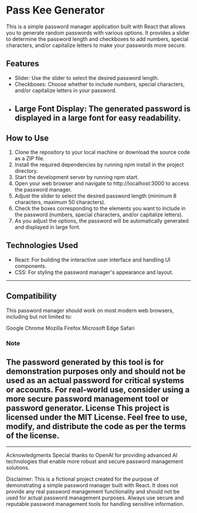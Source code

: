 # Pass Kee Generator

This is a simple password manager application built with React that allows you to generate random passwords with various options. It provides a slider to determine the password length and checkboxes to add numbers, special characters, and/or capitalize letters to make your passwords more secure.

## Features
* Slider: Use the slider to select the desired password length.
* Checkboxes: Choose whether to include numbers, special characters, and/or capitalize letters in your password.
* Large Font Display: The generated password is displayed in a large font for easy readability.
  ---

## How to Use
1. Clone the repository to your local machine or download the source code as a ZIP file.
2. Install the required dependencies by running npm install in the project directory.
3. Start the development server by running npm start.
4. Open your web browser and navigate to http://localhost:3000 to access the password manager.
5. Adjust the slider to select the desired password length (minimum 8 characters, maximum 50 characters).
6. Check the boxes corresponding to the elements you want to include in the password (numbers, special characters, and/or capitalize letters).
7. As you adjust the options, the password will be automatically generated and displayed in large font.
## Technologies Used
* React: For building the interactive user interface and handling UI components.
* CSS: For styling the password manager's appearance and layout.
---
## Compatibility
This password manager should work on most modern web browsers, including but not limited to:

Google Chrome
Mozilla Firefox
Microsoft Edge
Safari
### Note
The password generated by this tool is for demonstration purposes only and should not be used as an actual password for critical systems or accounts. For real-world use, consider using a more secure password management tool or password generator.
License
This project is licensed under the MIT License. Feel free to use, modify, and distribute the code as per the terms of the license.
---
---

Acknowledgments
Special thanks to OpenAI for providing advanced AI technologies that enable more robust and secure password management solutions.

Disclaimer: This is a fictional project created for the purpose of demonstrating a simple password manager built with React. It does not provide any real password management functionality and should not be used for actual password management purposes. Always use secure and reputable password management tools for handling sensitive information.
